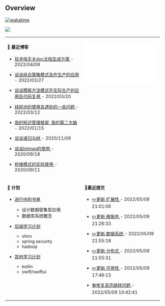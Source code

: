 
## Overview

[![wakatime](https://wakatime.com/badge/user/78591c59-95d5-4479-b2fc-988c35f31d59.svg)](https://wakatime.com/@78591c59-95d5-4479-b2fc-988c35f31d59)

![](https://github-readme-stats.vercel.app/api/wakatime?username=0xcaffebabe&layout=compact&langs_count=12&theme=dark)

<table>

<tr>
<td valign="top" width="50%">

#### 📖 最近博客


* <a href="https://0xcaffebabe.github.io/%E6%97%A5%E5%B8%B8/2022/04/09/%E6%8A%80%E6%9C%AF%E6%A0%88%E6%97%A0%E5%85%B3doc%E6%96%87%E6%A1%A3%E7%94%9F%E6%88%90%E6%96%B9%E6%A1%88.html" target="_blank"> 技术栈无关doc文档生成方案 </a> - 2022/04/09 

    
* <a href="https://0xcaffebabe.github.io/%E8%AE%BE%E8%AE%A1%E6%A8%A1%E5%BC%8F/2022/03/27/%E8%B0%88%E8%B0%88%E7%BB%84%E5%90%88%E7%AD%96%E7%95%A5%E6%A8%A1%E5%BC%8F%E5%8F%8A%E5%9C%A8%E7%94%9F%E4%BA%A7%E7%9A%84%E5%BA%94%E7%94%A8.html" target="_blank"> 谈谈组合策略模式及在生产的应用 </a> - 2022/03/27 

    
* <a href="https://0xcaffebabe.github.io/%E8%AE%BE%E8%AE%A1%E6%A8%A1%E5%BC%8F/2022/03/20/%E8%B0%88%E8%B0%88%E6%A8%A1%E6%9D%BF%E6%96%B9%E6%B3%95%E6%A8%A1%E5%BC%8F%E5%9C%A8%E5%AE%9E%E9%99%85%E7%94%9F%E4%BA%A7%E7%9A%84%E5%BA%94%E7%94%A8%E5%8F%8A%E4%BB%A3%E7%A0%81%E5%A4%8D%E7%94%A8.html" target="_blank"> 谈谈模板方法模式在实际生产的应用及代码复用 </a> - 2022/03/20 

    
* <a href="https://0xcaffebabe.github.io/java/2022/03/12/%E7%BA%BF%E7%A8%8B%E6%B1%A0%E7%9A%84%E4%BD%BF%E7%94%A8%E5%8F%8A%E9%81%87%E5%88%B0%E7%9A%84%E4%B8%80%E4%BA%9B%E9%97%AE%E9%A2%98.html" target="_blank"> 线程池的使用及遇到的一些问题 </a> - 2022/03/12 

    
* <a href="https://0xcaffebabe.github.io/%E7%94%9F%E6%B6%AF/2022/01/15/%E6%88%91%E7%9A%84%E7%9F%A5%E8%AF%86%E7%AE%A1%E7%90%86%E6%A1%86%E6%9E%B6,%E6%88%91%E7%9A%84%E7%AC%AC%E4%BA%8C%E5%A4%A7%E8%84%91.html" target="_blank"> 我的知识管理框架, 我的第二大脑 </a> - 2022/01/15 

    
* <a href="https://0xcaffebabe.github.io/%E7%AE%97%E6%B3%95/2020/11/09/%E8%B0%88%E8%B0%88%E9%80%92%E5%BD%92%E4%B8%8E%E6%A0%91.html" target="_blank"> 谈谈递归与树 </a> - 2020/11/09 

    
* <a href="https://0xcaffebabe.github.io/%E7%AE%97%E6%B3%95/2020/09/18/%E8%B0%88%E8%B0%88bitmap%E7%9A%84%E4%BD%BF%E7%94%A8.html" target="_blank"> 谈谈bitmap的使用 </a> - 2020/09/18 

    
* <a href="https://0xcaffebabe.github.io/%E8%AE%BE%E8%AE%A1%E6%A8%A1%E5%BC%8F/2020/09/11/%E6%A1%A5%E6%8E%A5%E6%A8%A1%E5%BC%8F%E7%9A%84%E5%AE%9E%E9%99%85%E4%BD%BF%E7%94%A8.html" target="_blank"> 桥接模式的实际使用 </a> - 2020/09/11 

        

</td>

<td valign="top" width="50%">

![](https://raw.githubusercontent.com/0xcaffebabe/github-stats/master/generated/overview.svg)

</td>

</tr>

<tr>

<td valign="top" width="50%">

#### 📝 计划

- [进行中的书单](https://github.com/users/0xcaffebabe/projects/4)
  - 设计数据密集型应用
  - 数据库系统概念


- [后端学习计划](https://github.com/users/0xcaffebabe/projects/1)
  - shiro
  - spring security
  - hadoop


- [其他学习计划](https://github.com/users/0xcaffebabe/projects/3)
  - kotlin
  - swift/swiftui


<td>

#### 🌴最近提交


  * <a href="https://github.com/0xcaffebabe/note/commit/6a0623425340413483e448a9c2bee55c5b6fd708" target="_blank"> ✏️更新 扩展性 </a> - 2022/05/09 21:01:06 

    
  * <a href="https://github.com/0xcaffebabe/note/commit/76914d830f83402dd7d661f247c6c88cf215ec81" target="_blank"> ✏️更新 微服务 </a> - 2022/05/09 21:26:33 

    
  * <a href="https://github.com/0xcaffebabe/note/commit/8aad7f70491d11bfd3c80d1f7a2167b511301ec3" target="_blank"> ✏️更新 数据系统 </a> - 2022/05/09 21:55:18 

    
  * <a href="https://github.com/0xcaffebabe/note/commit/0a31cca585e8c7885e76327881cb9bd231b3c5a1" target="_blank"> ✏️更新 分布式 </a> - 2022/05/09 21:55:31 

    
  * <a href="https://github.com/0xcaffebabe/note/commit/f68313ea1ba47cd7a335d34d32466b17c04f15e9" target="_blank"> ✏️更新 可用性 </a> - 2022/05/09 17:46:13 

    
  * <a href="https://github.com/0xcaffebabe/note/commit/d84eeca931fbb237b5efa442191377f98fa49774" target="_blank"> 🛠️修复高亮跳转问题 </a> - 2022/05/09 10:42:41 

    

</td>

</tr>

</table>

